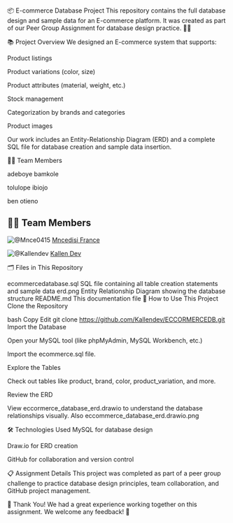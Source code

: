 📦 E-commerce Database Project
This repository contains the full database design and sample data for an E-commerce platform.
It was created as part of our Peer Group Assignment for database design practice. 🧠💾

📚 Project Overview
We designed an E-commerce system that supports:

Product listings

Product variations (color, size)

Product attributes (material, weight, etc.)

Stock management

Categorization by brands and categories

Product images

Our work includes an Entity-Relationship Diagram (ERD) and a complete SQL file for database creation and sample data insertion.

👩‍💻 Team Members

adeboye	bamkole	

tolulope	ibiojo

ben	otieno

## 👩‍💻 Team Members
 ![@Mnce0415](https://github.com/Mnce0415.png) 
 [Mncedisi France](https://github.com/Mnce0415) 

 
 ![@Kallendev](https://github.com/Kallendev.png) 
 [Kallen Dev](https://github.com/Kallendev) 
  


🗂️ Files in This Repository


ecommercedatabase.sql	SQL file containing all table creation statements and sample data
erd.png	Entity Relationship Diagram showing the database structure
README.md	This documentation file
🚀 How to Use This Project
Clone the Repository

bash
Copy
Edit
git clone https://github.com/Kallendev/ECCORMERCEDB.git
Import the Database

Open your MySQL tool (like phpMyAdmin, MySQL Workbench, etc.)

Import the ecommerce.sql file.

Explore the Tables

Check out tables like product, brand, color, product_variation, and more.

Review the ERD

View eccormerce_database_erd.drawio to understand the database relationships visually.
Also  eccommerce_database_erd.drawio.png

🛠️ Technologies Used
MySQL for database design

Draw.io for ERD creation

GitHub for collaboration and version control

📋 Assignment Details
This project was completed as part of a peer group challenge to practice database design principles, team collaboration, and GitHub project management.

🌟 Thank You!
We had a great experience working together on this assignment.
We welcome any feedback! 🎉

